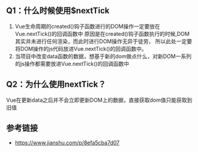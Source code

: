 
## Q1：什么时候使用$nextTick
1. Vue⽣命周期的created()钩⼦函数进⾏的DOM操作⼀定要放在Vue.nextTick()的回调函数中
原因是在created()钩⼦函数执⾏的时候,DOM 其实并未进⾏任何渲染，⽽此时进⾏DOM操作⽆异于徒劳，
所以此处⼀定要将DOM操作的js代码放进Vue.nextTick()的回调函数中。
2. 当项⽬中改变data函数的数据，想基于新的dom做点什么，对新DOM⼀系列的js操作都需要放进Vue.nextTick()的回调函数中

## Q2：为什么使用nextTick？
Vue在更新data之后并不会立即更新DOM上的数据，直接获取dom值只能获取到旧值

## 参考链接
- https://www.jianshu.com/p/8efa5cba7d07

